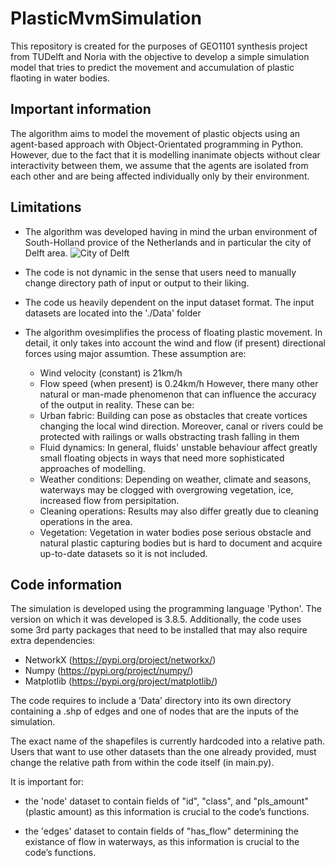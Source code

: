# PlasticMvmSimulation
This repository is created for the purposes of GEO1101 synthesis project from TUDelft and Noria with the objective to develop a simple simulation model that tries to predict the movement and accumulation of plastic flaoting in water bodies.

## Important information
The algorithm aims to model the movement of plastic objects using an agent-based approach with Object-Orientated programming in Python. However, due to the fact that it is modelling inanimate objects without clear interactivity between them, we assume that the agents are isolated from each other and are being affected individually only by their environment.

## Limitations
- The algorithm was developed having in mind the urban environment of South-Holland provice of the Netherlands and in particular the city of Delft area.
![City of Delft](https://www.google.com/maps/vt/data=9DSKHP38T__S9MAEQKeSlOCx5me129gsIymgTraM3w03AWQKcEJbKH1_CTmigIYVkxL1dwmQpDIFmEblLHLODxLZW-PpQTH8J11N1i6s0XB9KTd5R-7wXRuDGXSqC7uDkAfWywm_-Of8MweWAYa94d2G6jMNoqbas8Te6rwZipjETwSQgwcWuPHSLrnBTy1MOKUXvQB8r_d3xHA5ybUhmwusnfg5oDh2gsxQjvcRL1AoU18)

- The code is not dynamic in the sense that users need to manually change directory path of input or output to their liking.
- The code us heavily dependent on the input dataset format.
    The input datasets are located into the './Data' folder   
- The algorithm ovesimplifies the process of floating plastic movement. In detail, it only takes into account the wind and flow (if present) directional forces using major assumtion. These assumption are:
    - Wind velocity (constant) is 21km/h 
    - Flow speed (when present) is 0.24km/h
However, there many other natural or man-made phenomenon that can influence the accuracy of the output in reality. These can be:
    - Urban fabric: Building can pose as obstacles that create vortices changing the local wind direction. Moreover, canal or rivers could be protected with railings or walls obstracting trash falling in them
    - Fluid dynamics: In general, fluids' unstable behaviour affect greatly small floating objects in ways that need more sophisticated approaches of modelling. 
    - Weather conditions: Depending on weather, climate and seasons, waterways may be clogged with overgrowing vegetation, ice, increased flow from persipitation.
    - Cleaning operations: Results may also differ greatly due to cleaning operations in the area.
    - Vegetation: Vegetation in water bodies pose serious obstacle and natural plastic capturing bodies but is hard to document and acquire up-to-date datasets so it is not included. 

## Code information
The simulation is developed using the programming language 'Python'. The version on which it was developed is 3.8.5. Additionally, the code uses some 3rd party packages that need to be installed that may also require extra dependencies: 
- NetworkX (https://pypi.org/project/networkx/)
- Numpy (https://pypi.org/project/numpy/)
- Matplotlib (https://pypi.org/project/matplotlib/)

The code requires to include a ’Data’ directory into its own directory containing a .shp of edges and one of nodes that are the inputs of the simulation.  

The exact name of the shapefiles is currently hardcoded into a relative path.  Users that want to use  other  datasets  than  the  one already provided,  must  change  the  relative  path  from within the code itself (in main.py).

It is important for:
- the 'node' dataset to contain fields of "id", "class", and "pls_amount" (plastic amount) as this information is crucial to the code’s functions.

- the 'edges' dataset to contain fields of "has_flow" determining the existance of flow in waterways, as this information is crucial to the code’s functions.